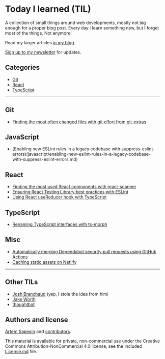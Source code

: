 # Today I learned (TIL)

A collection of small things around web developments, mostly not big enough for a proper blog post. Every day I learn something new, but I forget most of the things. Not anymore!

Read my larger articles [in my blog](https://blog.sapegin.me/).

[Sign up to my newsletter](https://tinyletter.com/sapegin) for updates.

## Categories

- [Git](#git)
- [React](#react)
- [TypeScript](#typescript)

---

## Git

- [Finding the most often changed files with git effort from git-extras](git/finding-the-most-often-changed-files-with-git-effort-from-git-extras.md)

## JavaScript

- [Enabling new ESLint rules in a legacy codebase with suppress-eslint-errors)(javascript/enabling-new-eslint-rules-in-a-legacy-codebase-with-suppress-eslint-errors.md)

## React

- [Finding the most used React components with react-scanner](react/finding-the-most-used-react-components-with-react-scanner.md)
- [Ensuring React Testing Library best practices with ESLint](react/ensuring-react-testing-library-best-practices-with-eslint.md)
- [Using React useReducer hook with TypeScript](react/using-react-usereducer-hook-with-typescript.md)

## TypeScript

- [Renaming TypeScript interfaces with ts-morph](typescript/renaming-typescript-interfaces-with-ts-morph.md)

## Misc

- [Automatically merging Dependabot security pull requests using GitHub Actions](misc/automatically-merging-dependabot-security-pull-requests-using-github-actions.md)
- [Caching static assets on Netlify](misc/caching-static-assets-on-netlify.md)

---

## Other TILs

- [Josh Branchaud](https://github.com/jbranchaud/til) (yep, I stole the idea from him)
- [Jake Worth](https://github.com/jwworth/til)
- [thoughtbot](https://github.com/thoughtbot/til)

## Authors and license

[Artem Sapegin](https://sapegin.me) and [contributors](https://github.com/sapegin/til/graphs/contributors).

This material is available for private, non-commercial use under the Creative Commons Attribution-NonCommercial 4.0 license, see the included [License.md](License.md) file.

